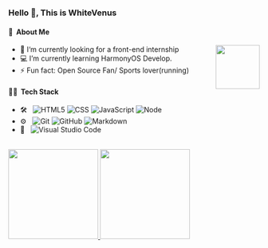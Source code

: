 ### Hello 👋, This is WhiteVenus

#### 🤺 &nbsp;About Me 

<img align="right" width="88" src="https://cdn.jsdelivr.net/gh/sun0225SUN/sun0225SUN/assets/images/steven.png" />

- 🔭 I‘m currently looking for a front-end internship
- 💻 I’m currently learning HarmonyOS Develop.
- ⚡ Fun fact: Open Source Fan/ Sports lover(running)

#### 🧑‍💻 &nbsp;Tech Stack
- 🛠 &nbsp;
![HTML5](https://img.shields.io/badge/-HTML5-333333?style=flat&logo=HTML5)
![CSS](https://img.shields.io/badge/-CSS-333333?style=flat&logo=CSS3&logoColor=1572B6)
![JavaScript](https://img.shields.io/badge/-JavaScript-333333?style=flat&logo=javascript)
![Node](https://img.shields.io/badge/-Node-333333?style=flat&logo=node)
- ⚙️ &nbsp;
  ![Git](https://img.shields.io/badge/-Git-333333?style=flat&logo=git)
  ![GitHub](https://img.shields.io/badge/-GitHub-333333?style=flat&logo=github)
  ![Markdown](https://img.shields.io/badge/-Markdown-333333?style=flat&logo=markdown)
- 🔧 &nbsp;
  ![Visual Studio Code](https://img.shields.io/badge/-Visual%20Studio%20Code-333333?style=flat&logo=visual-studio-code&logoColor=007ACC)

<br/>

<a href="https://github.com/PapayaHUANG">
  <img height="180em" src="https://github-readme-stats.vercel.app/api?username=PapayaHUANG&theme=buefy&show_icons=true" />
  <img height="180em" src="https://github-readme-stats.vercel.app/api/top-langs/?username=PapayaHUANG&theme=buefy&layout=compact" />
</a>

<br/>

